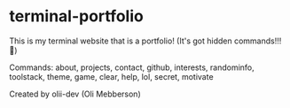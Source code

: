 # terminal-portfolio
This is my terminal website that is a portfolio! (It's got hidden commands!!! 👀)

Commands:
about, projects, contact, github, interests, randominfo, toolstack, theme, game, clear, help, lol, secret, motivate

Created by olii-dev (Oli Mebberson)